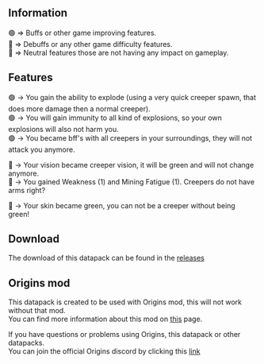 ## Information
🟢 => Buffs or other game improving features.  
🔴 => Debuffs or any other game difficulty features.  
🔵 => Neutral features those are not having any impact on gameplay.

## Features
🟢 -> You gain the ability to explode (using a very quick creeper spawn, that does more damage then a normal creeper).  
🟢 -> You will gain immunity to all kind of explosions, so your own explosions will also not harm you.  
🟢 -> You became bff's with all creepers in your surroundings, they will not attack you anymore.  

🔴 -> Your vision became creeper vision, it will be green and will not change anymore.  
🔴 -> You gained Weakness (1) and Mining Fatigue (1). Creepers do not have arms right?

🔵 -> Your skin became green, you can not be a creeper without being green!

## Download
The download of this datapack can be found in the [releases](https://github.com/edgycoder/Creepings_Origins-Datapack/releases/latest)

## Origins mod
This datapack is created to be used with Origins mod, this will not work without that mod.  
You can find more information about this mod on [this](https://www.curseforge.com/minecraft/mc-mods/origins) page.

If you have questions or problems using Origins, this datapack or other datapacks.  
You can join the official Origins discord by clicking this [link](https://discord.gg/4mTMHu3)